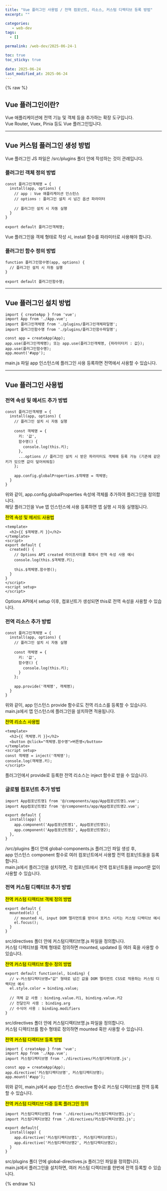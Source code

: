 ```yaml
---
title: "Vue 플러그인 사용법 / 전역 컴포넌트, 리소스, 커스텀 디렉티브 등록 방법"
excerpt: ""

categories:
   - web-dev
tags:
  - []

permalink: /web-dev/2025-06-24-1

toc: true
toc_sticky: true
 
date: 2025-06-24
last_modified_at: 2025-06-24
---
```


{% raw %}

## Vue 플러그인이란?

Vue 애플리케이션에 전역 기능 및 객체 등을 추가하는 확장 도구입니다.  
Vue Router, Vuex, Pinia 등도 Vue 플러그인입니다.

---

## Vue 커스텀 플러그인 생성 방법

Vue 플러그인 JS 파일은 /src/plugins 폴더 안에 작성하는 것이 관례입니다.

### 플러그인 객체 정의 방법
```
const 플러그인객체명 = {
  install(app, options) {
    // app : Vue 애플리케이션 인스턴스
    // options : 플러그인 설치 시 넘긴 옵션 파라미터

    // 플러그인 설치 시 자동 실행
  }
}

export default 플러그인객체명;
```
Vue 플러그인을 객체 형태로 작성 시, install 함수를 파라미터로 사용해야 합니다.

### 플러그인 함수 정의 방법
```
function 플러그인함수명(app, options) {
  // 플러그인 설치 시 자동 실행
}

export default 플러그인함수명;
```

---

## Vue 플러그인 설치 방법
```
import { createApp } from 'vue';
import App from './App.vue';
import 플러그인객체명 from './plugins/플러그인객체파일명';
import 플러그인함수명 from './plugins/플러그인함수파일명';

const app = createApp(App);
app.use(플러그인객체명); 또는 app.use(플러그인객체명, {파라미터키 : 값});
app.use(플러그인함수명);
app.mount('#app');
```
main.js 파일 app 인스턴스에 플러그인 사용 등록하면 전역에서 사용할 수 있습니다.

---

## Vue 플러그인 사용법

### 전역 속성 및 메서드 추가 방법
```
const 플러그인객체명 = {
  install(app, options) {
    // 플러그인 설치 시 자동 실행

    const 객체명 = {
      키: '값',
      함수명() {
        console.log(this.키);
      },
      ...options // 플러그인 설치 시 받은 파라미터도 객체에 등록 가능 (기존에 같은 키가 있으면 값이 덮어씌워짐)
    };

    app.config.globalProperties.$객체명 = 객체명;
  }
}
```
위와 같이, app.config.globalProperties 속성에 객체를 추가하여 플러그인을 정의합니다.  
해당 플러그인을 Vue 앱 인스턴스에 사용 등록하면 앱 실행 시 자동 실행됩니다.

<mark>전역 속성 및 메서드 사용법</mark>
```
<template>
  <h2>{{ $객체명.키 }}</h2>
</template>
<script>
export default {
  created() {
    // Options API created 라이프사이쿨 훅에서 전역 속성 사용 예시
    console.log(this.$객체명.키);

    this.$객체명.함수명();
  }
}
</script>
<script setup>
</script>
```
Options API에서 setup 이후, 컴포넌트가 생성되면 this로 전역 속성을 사용할 수 있습니다.

### 전역 리소스 추가 방법
```
const 플러그인객체명 = {
  install(app, options) {
    // 플러그인 설치 시 자동 실행

    const 객체명 = {
      키: '값',
      함수명() {
        console.log(this.키);
      }
    };

    app.provide('객체명', 객체명);
  }
}
```
위와 같이, app 인스턴스 provide 함수로도 전역 리소스를 등록할 수 있습니다.  
main.js에서 앱 인스턴스에 플러그인을 설치하면 적용됩니다.

<mark>전역 리소스 사용법</mark>
```
<template>
  <h2>{{ 객체명.키 }}</h2>
  <button @click="객체명.함수명">버튼명</button>
</template>
<script setup>
const 객체명 = inject('객체명');
console.log(객체명.키);
</script>
```
플러그인에서 provide로 등록한 전역 리소스는 inject 함수로 받을 수 있습니다.

### 글로벌 컴포넌트 추가 방법
```
import App컴포넌트명1 from '@/components/app/App컴포넌트명1.vue';
import App컴포넌트명2 from '@/components/app/App컴포넌트명2.vue';

export default {
  install(app) {
    app.component('App컴포넌트명1', App컴포넌트명1);
    app.component('App컴포넌트명2', App컴포넌트명2);
  },
}
```
/src/plugins 폴더 안에 global-components.js 플러그인 파일 생성 후,  
app 인스턴스 component 함수로 여러 컴포넌트에서 사용할 전역 컴포넌트들을 등록합니다.  
main.js에서 플러그인을 설치하면, 각 컴포넌트에서 전역 컴포넌트들을 import문 없이 사용할 수 있습니다.

### 전역 커스텀 디렉티브 추가 방법
<mark>전역 커스텀 디렉티브 객체 정의 방법</mark>
```
export default {
  mounted(el) {
    // mounted 시, input DOM 엘리먼트를 받아서 포커스 시키는 커스텀 디렉티브 예시
    el.focus();
  }
}
```
src/directives 폴더 안에 커스텀디렉티브명.js 파일을 정의합니다.  
커스텀 디렉티브를 객체 형태로 정의하면 mounted, updated 등 여러 훅을 사용할 수 있습니다.

<mark>전역 커스텀 디렉티브 함수 정의 방법</mark>
```
export default function(el, binding) {
  // v-커스텀디렉티브명="값" 형태로 넘긴 값을 DOM 엘리먼트 CSS로 적용하는 커스텀 디렉티브 예시
  el.style.color = binding.value;

  // 객체 값 사용 : binding.value.키1, binding.value.키2
  // 전달인자 사용 : binding.arg
  // 수식어 사용 : binding.modifiers
}
```
src/directives 폴더 안에 커스텀디렉티브명.js 파일을 정의합니다.  
커스텀 디렉티브를 함수 형태로 정의하면 mounted 훅만 사용할 수 있습니다.

<mark>전역 커스텀 디렉티브 등록 방법</mark>
```
import { createApp } from 'vue';
import App from './App.vue';
import 커스텀디렉티브명 from './directives/커스텀디렉티브명.js';

const app = createApp(App);
app.directive('커스텀디렉티브명', 커스텀디렉티브명);
app.mount('#app');
```
위와 같이, main.js에서 app 인스턴스 directive 함수로 커스텀 디렉티브를 전역 등록할 수 있습니다.

<mark>전역 커스텀 디렉티브 다중 등록 플러그인 정의</mark>
```
import 커스텀디렉티브명1 from './directives/커스텀디렉티브명1.js';
import 커스텀디렉티브명2 from './directives/커스텀디렉티브명2.js';

export default{
  install(app) {
    app.directive('커스텀디렉티브명1', 커스텀디렉티브명1);
    app.directive('커스텀디렉티브명2', 커스텀디렉티브명2);
  }
}
```
src/plugins 폴더 안에 global-directives.js 플러그인 파일을 정의합니다.  
main.js에서 플러그인을 설치하면, 여러 커스텀 디렉티브를 한번에 전역 등록할 수 있습니다.

{% endraw %}